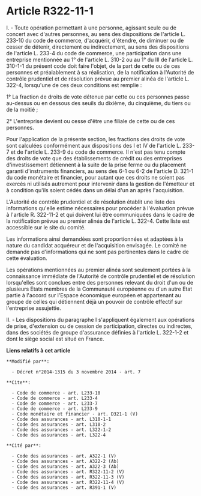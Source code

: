 # Article R322-11-1

I. - Toute opération permettant à une personne, agissant seule ou de concert avec d'autres personnes, au sens des
dispositions de l'article L. 233-10 du code de commerce, d'acquérir, d'étendre, de diminuer ou de cesser de détenir,
directement ou indirectement, au sens des dispositions de l'article L. 233-4 du code de commerce, une participation dans une
entreprise mentionnée au 1° de l'article L. 310-2 ou au 1° du III de l'article L. 310-1-1 du présent code doit faire l'objet,
de la part de cette ou de ces personnes et préalablement à sa réalisation, de la notification à l'Autorité de contrôle
prudentiel et de résolution prévue au premier alinéa de l'article L. 322-4, lorsqu'une de ces deux conditions est remplie : 

1° La fraction de droits de vote détenue par cette ou ces personnes passe au-dessus ou en dessous des seuils du dixième, du
cinquième, du tiers ou de la moitié ; 

2° L'entreprise devient ou cesse d'être une filiale de cette ou de ces personnes. 

Pour l'application de la présente section, les fractions des droits de vote sont calculées conformément aux dispositions des
I et IV de l'article L. 233-7 et de l'article L. 233-9 du code de commerce. Il n'est pas tenu compte des droits de vote que
des établissements de crédit ou des entreprises d'investissement détiennent à la suite de la prise ferme ou du placement
garanti d'instruments financiers, au sens des 6-1 ou 6-2 de l'article D. 321-1 du code monétaire et financier, pour autant
que ces droits ne soient pas exercés ni utilisés autrement pour intervenir dans la gestion de l'émetteur et à condition
qu'ils soient cédés dans un délai d'un an après l'acquisition. 

L'Autorité de contrôle prudentiel et de résolution établit une liste des informations qu'elle estime nécessaires pour
procéder à l'évaluation prévue à l'article R. 322-11-2 et qui doivent lui être communiquées dans le cadre de la notification
prévue au premier alinéa de l'article L. 322-4. Cette liste est accessible sur le site du comité. 

Les informations ainsi demandées sont proportionnées et adaptées à la nature du candidat acquéreur et de l'acquisition
envisagée. Le comité ne demande pas d'informations qui ne sont pas pertinentes dans le cadre de cette évaluation. 

Les opérations mentionnées au premier alinéa sont seulement portées à la connaissance immédiate de l'Autorité de contrôle
prudentiel et de résolution lorsqu'elles sont conclues entre des personnes relevant du droit d'un ou de plusieurs Etats
membres de la Communauté européenne ou d'un autre Etat partie à l'accord sur l'Espace économique européen et appartenant au
groupe de celles qui détiennent déjà un pouvoir de contrôle effectif sur l'entreprise assujettie. 

II. - Les dispositions du paragraphe I s'appliquent également aux opérations de prise, d'extension ou de cession de
participation, directes ou indirectes, dans des sociétés de groupe d'assurance définies à l'article L. 322-1-2 et dont le
siège social est situé en France.

**Liens relatifs à cet article**

	**Modifié par**:

	  - Décret n°2014-1315 du 3 novembre 2014 - art. 7

	**Cite**:

	  - Code de commerce - art. L233-10
	  - Code de commerce - art. L233-4
	  - Code de commerce - art. L233-7
	  - Code de commerce - art. L233-9
	  - Code monétaire et financier - art. D321-1 (V)
	  - Code des assurances - art. L310-1-1
	  - Code des assurances - art. L310-2
	  - Code des assurances - art. L322-1-2
	  - Code des assurances - art. L322-4

	**Cité par**:

	  - Code des assurances - art. A322-1 (V)
	  - Code des assurances - art. A322-2 (Ab)
	  - Code des assurances - art. A322-3 (Ab)
	  - Code des assurances - art. R322-11-2 (V)
	  - Code des assurances - art. R322-11-3 (V)
	  - Code des assurances - art. R322-11-4 (V)
	  - Code des assurances - art. R391-1 (V)
